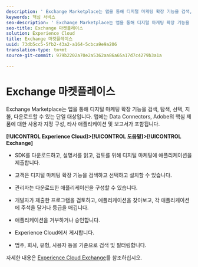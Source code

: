 ```yaml
---
description: ' Exchange Marketplace는 앱을 통해 디지털 마케팅 확장 기능을 검색, 탐색, 선택, 지불, 다운로드할 수 있는 단일 대상입니다. 앱에는 Data Connectors, Adobe의 핵심 제품에 대한 사용자 지정 구성, 타사 애플리케이션 및 보고서가 포함됩니다.'
keywords: 핵심 서비스
seo-description: ' Exchange Marketplace는 앱을 통해 디지털 마케팅 확장 기능을 검색, 탐색, 선택, 지불, 다운로드할 수 있는 단일 대상입니다. 앱에는 Data Connectors, Adobe의 핵심 제품에 대한 사용자 지정 구성, 타사 애플리케이션 및 보고서가 포함됩니다.'
seo-title: Exchange 마켓플레이스
solution: Experience Cloud
title: Exchange 마켓플레이스
uuid: 73db5cc5-5fb2-43a2-a164-5cbca9e9a206
translation-type: tm+mt
source-git-commit: 979b2202a70e2a5362aa86a65a17d7c4279b3a1a

---
```



# Exchange 마켓플레이스

 Exchange Marketplace는 앱을 통해 디지털 마케팅 확장 기능을 검색, 탐색, 선택, 지불, 다운로드할 수 있는 단일 대상입니다. 앱에는 Data Connectors, Adobe의 핵심 제품에 대한 사용자 지정 구성, 타사 애플리케이션 및 보고서가 포함됩니다.

**[!UICONTROL Experience Cloud]&gt;****[!UICONTROL 도움말]&gt;****[!UICONTROL Exchange]**

<!-- <p>https://wiki.corp.adobe.com/display/marketingcloud/Marketing+Cloud+Exchange </p> 
<p>https://wiki.corp.adobe.com/display/marketingcloud/Marketplace+Implementation#MarketplaceImplementation-Anonymousvsauthenticatedexperience </p> -->

* SDK를 다운로드하고, 설명서를 읽고, 검토를 위해 디지털 마케팅에 애플리케이션을 제출합니다.

* 고객은 디지털 마케팅 확장 기능을 검색하고 선택하고 설치할 수 있습니다.

* 관리자는 다운로드한 애플리케이션을 구성할 수 있습니다.

* 개발자가 제출한 프로그램을 검토하고, 애플리케이션을 찾아보고, 각 애플리케이션에 주석을 달거나 등급을 매깁니다.

* 애플리케이션을 거부하거나 승인합니다.

* Experience Cloud에서 게시합니다.

* 범주, 회사, 유형, 사용자 등을 기준으로 검색 및 필터링합니다.

자세한 내용은 [Experience Cloud Exchange](https://marketing.adobe.com/exchange)를 참조하십시오.
